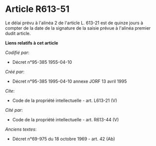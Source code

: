 # Article R613-51

Le délai prévu à l'alinéa 2 de l'article L. 613-21 est de quinze jours à compter de la date de la signature de la saisie
prévue à l'alinéa premier dudit article.

**Liens relatifs à cet article**

_Codifié par_:

  - Décret n°95-385 1955-04-10

_Créé par_:

  - Décret n°95-385 1995-04-10 annexe JORF 13 avril 1995

_Cite_:

  - Code de la propriété intellectuelle - art. L613-21 (V)

_Cité par_:

  - Code de la propriété intellectuelle - art. R613-44 (V)

_Anciens textes_:

  - Décret n°69-975 du 18 octobre 1969 - art. 42 (Ab)
